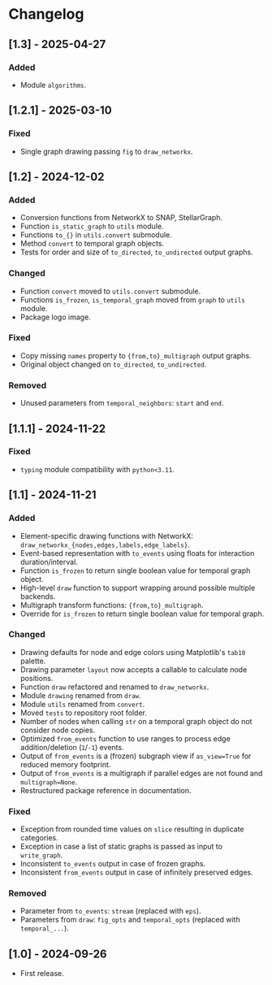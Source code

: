 # Changelog

<!--
## \[Version\] - YYYY-MM-DD
### Added
### Changed
### Deprecated
### Fixed
### Removed
-->


## \[1.3\] - 2025-04-27

### Added
- Module `algorithms`.


## \[1.2.1\] - 2025-03-10

### Fixed
- Single graph drawing passing `fig` to `draw_networkx`.


## \[1.2\] - 2024-12-02

### Added
- Conversion functions from NetworkX to SNAP, StellarGraph.
- Function `is_static_graph` to `utils` module.
- Functions `to_{}` in `utils.convert` submodule.
- Method `convert` to temporal graph objects.
- Tests for order and size of `to_directed`, `to_undirected` output graphs.

### Changed
- Function `convert` moved to `utils.convert` submodule.
- Functions `is_frozen`, `is_temporal_graph` moved from `graph` to `utils` module.
- Package logo image.

### Fixed
- Copy missing `names` property to `{from,to}_multigraph` output graphs.
- Original object changed on `to_directed`, `to_undirected`.

### Removed
- Unused parameters from `temporal_neighbors`: `start` and `end`.


## \[1.1.1\] - 2024-11-22

### Fixed
- `typing` module compatibility with `python<3.11`.


## \[1.1\] - 2024-11-21

### Added
- Element-specific drawing functions with NetworkX: `draw_networkx_{nodes,edges,labels,edge_labels}`.
- Event-based representation with `to_events` using floats for interaction duration/interval.
- Function `is_frozen` to return single boolean value for temporal graph object.
- High-level `draw` function to support wrapping around possible multiple backends.
- Multigraph transform functions: `{from,to}_multigraph`.
- Override for `is_frozen` to return single boolean value for temporal graph.

### Changed
- Drawing defaults for node and edge colors using Matplotlib's `tab10` palette.
- Drawing parameter `layout` now accepts a callable to calculate node positions.
- Function `draw` refactored and renamed to `draw_networkx`.
- Module `drawing` renamed from `draw`.
- Module `utils` renamed from `convert`.
- Moved `tests` to repository root folder.
- Number of nodes when calling `str` on a temporal graph object do not consider node copies.
- Optimized `from_events` function to use ranges to process edge addition/deletion (`1`/`-1`) events.
- Output of `from_events` is a (frozen) subgraph view if `as_view=True` for reduced memory footprint.
- Output of `from_events` is a multigraph if parallel edges are not found and `multigraph=None`.
- Restructured package reference in documentation.

### Fixed
- Exception from rounded time values on `slice` resulting in duplicate categories.
- Exception in case a list of static graphs is passed as input to `write_graph`.
- Inconsistent `to_events` output in case of frozen graphs.
- Inconsistent `from_events` output in case of infinitely preserved edges.

### Removed
- Parameter from `to_events`: `stream` (replaced with `eps`).
- Parameters from `draw`: `fig_opts` and `temporal_opts` (replaced with `temporal_...`).


## \[1.0\] - 2024-09-26
- First release.
